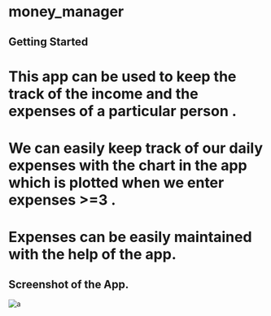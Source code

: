 # money_manager

## Getting Started
# This app can be used to keep the track of the income and the expenses of a particular person .
# We can easily keep track of our daily expenses with the chart in the app which is plotted  when we enter expenses >=3 .
# Expenses can be easily maintained with the help of the app.

##  Screenshot of the App.


![a](https://github.com/surajmandal99/money_manager/assets/105273927/be8f672b-7f86-456a-b695-6932bcc78194)

